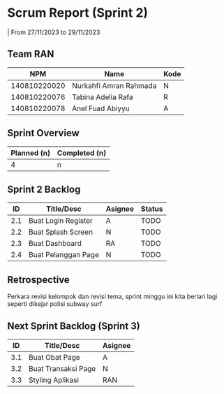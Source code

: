 # Scrum Report (Sprint 2)
| From 27/11/2023 to 29/11/2023

## Team RAN
| NPM           | Name        | Kode |
| ------------- |-------------|------|
| 140810220020  | Nurkahfi Amran Rahmada    | N |
| 140810220076  | Tabina Adelia Rafa    | R |
| 140810220078  | Anel Fuad Abiyyu | A |

## Sprint Overview
| Planned (n)   | Completed (n) |
| ------------- |-------------- |
| 4             | n             |

## Sprint 2 Backlog

| ID  | Title/Desc | Asignee | Status |
| --- | ---------- | ------- | ------ |
| 2.1 | Buat Login Register | A | TODO
| 2.2 | Buat Splash Screen | N | TODO
| 2.3 | Buat Dashboard | RA | TODO
| 2.4 | Buat Pelanggan Page | N | TODO

## Retrospective 

Perkara revisi kelompok dan revisi tema, sprint minggu ini kita berlari lagi seperti dikejar polisi subway surf

## Next Sprint Backlog (Sprint 3)
| ID  | Title/Desc | Asignee | 
| --- | ---------- | ------- | 
| 3.1 | Buat Obat Page | A | 
| 3.2 | Buat Transaksi Page | N | 
| 3.3 | Styling Aplikasi | RAN |